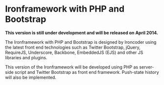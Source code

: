 Ironframework with PHP and Bootstrap
=============

__This version is still under development and will be released on April 2014.__

The Ironframework with PHP and Bootstrap is designed by Ironcoder using the latest front end technologies such as Twitter Bootstrap, jQuery, RequireJS, Underscore, Backbone, EmbeddedJS (EJS) and other JS libraries and plugins.

This version of the Ironframework will be developed using PHP as server-side script and Twitter Bootstrap as front end framework. Push-state history will also be implemented.